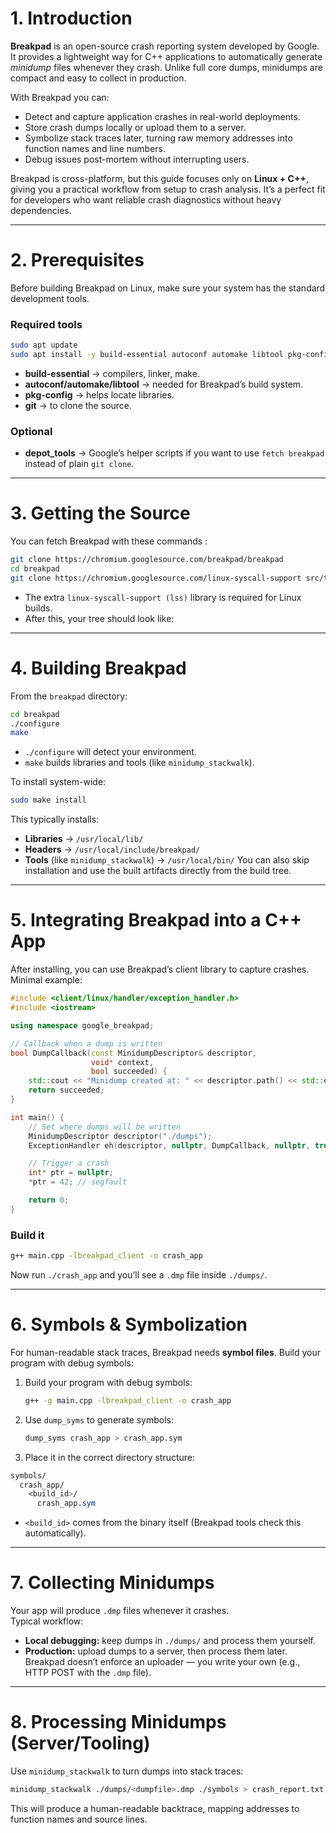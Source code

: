 # 1.  Introduction

**Breakpad** is an open-source crash reporting system developed by Google. It provides a lightweight way for C++ applications to automatically generate _minidump_ files whenever they crash. Unlike full core dumps, minidumps are compact and easy to collect in production.

With Breakpad you can:
- Detect and capture application crashes in real-world deployments.
- Store crash dumps locally or upload them to a server.
- Symbolize stack traces later, turning raw memory addresses into function names and line numbers.
- Debug issues post-mortem without interrupting users.

Breakpad is cross-platform, but this guide focuses only on **Linux + C++**, giving you a practical workflow from setup to crash analysis. It’s a perfect fit for developers who want reliable crash diagnostics without heavy dependencies.

---
# 2. Prerequisites

Before building Breakpad on Linux, make sure your system has the standard development tools.

### Required tools
```bash
sudo apt update
sudo apt install -y build-essential autoconf automake libtool pkg-config git
```
- **build-essential** → compilers, linker, make.
- **autoconf/automake/libtool** → needed for Breakpad’s build system.
- **pkg-config** → helps locate libraries.
- **git** → to clone the source.
### Optional 
- **depot_tools** → Google’s helper scripts if you want to use `fetch breakpad` instead of plain `git clone`.

---

# 3. Getting the Source

You can fetch Breakpad with these commands : 
```bash
git clone https://chromium.googlesource.com/breakpad/breakpad
cd breakpad
git clone https://chromium.googlesource.com/linux-syscall-support src/third_party/lss
```

- The extra `linux-syscall-support (lss)` library is required for Linux builds.
- After this, your tree should look like:

---
# 4. Building Breakpad

From the `breakpad` directory:
```bash
cd breakpad
./configure
make
```

- `./configure` will detect your environment.
- `make` builds libraries and tools (like `minidump_stackwalk`).

To install system-wide:
```bash
sudo make install
```

This typically installs:
- **Libraries** → `/usr/local/lib/`
- **Headers** → `/usr/local/include/breakpad/`
- **Tools** (like `minidump_stackwalk`) → `/usr/local/bin/`
You can also skip installation and use the built artifacts directly from the build tree.

---
# 5. Integrating Breakpad into a C++ App

After installing, you can use Breakpad’s client library to capture crashes.  
Minimal example:
``` cpp
#include <client/linux/handler/exception_handler.h>
#include <iostream>

using namespace google_breakpad;

// Callback when a dump is written
bool DumpCallback(const MinidumpDescriptor& descriptor,
                  void* context,
                  bool succeeded) {
    std::cout << "Minidump created at: " << descriptor.path() << std::endl;
    return succeeded;
}

int main() {
    // Set where dumps will be written
    MinidumpDescriptor descriptor("./dumps");
    ExceptionHandler eh(descriptor, nullptr, DumpCallback, nullptr, true, -1);

    // Trigger a crash
    int* ptr = nullptr;
    *ptr = 42; // segfault

    return 0;
}

```
### Build it
```bash
g++ main.cpp -lbreakpad_client -o crash_app
```
Now run `./crash_app` and you’ll see a `.dmp` file inside `./dumps/`.

---
# 6. Symbols & Symbolization

For human-readable stack traces, Breakpad needs **symbol files**.
Build your program with debug symbols:
1.  Build your program with debug symbols:
	```bash
	g++ -g main.cpp -lbreakpad_client -o crash_app
	```
2. Use `dump_syms` to generate symbols:
	```bash
	dump_syms crash_app > crash_app.sym
	```
3. Place it in the correct directory structure:
```css
symbols/
  crash_app/
    <build_id>/
      crash_app.sym
```
- `<build_id>` comes from the binary itself (Breakpad tools check this automatically).

---
# 7. Collecting Minidumps

Your app will produce `.dmp` files whenever it crashes.  
Typical workflow:
- **Local debugging:** keep dumps in `./dumps/` and process them yourself.  
- **Production:** upload dumps to a server, then process them later.
Breakpad doesn’t enforce an uploader — you write your own (e.g., HTTP POST with the `.dmp` file).

---
# 8. Processing Minidumps (Server/Tooling)

Use `minidump_stackwalk` to turn dumps into stack traces:
```bash
minidump_stackwalk ./dumps/<dumpfile>.dmp ./symbols > crash_report.txt
```
This will produce a human-readable backtrace, mapping addresses to function names and source lines.

